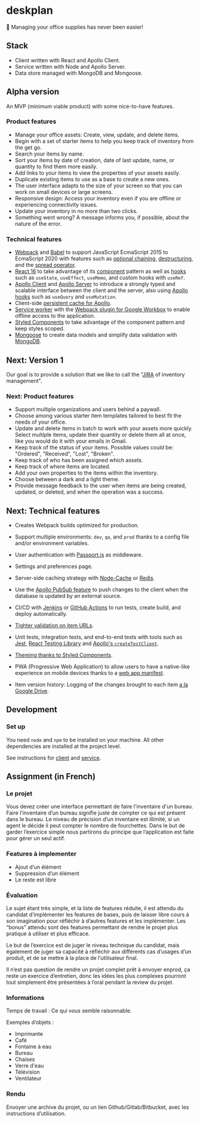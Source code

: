 # deskplan

📎 Managing your office supplies has never been easier!

## Stack

- Client written with React and Apollo Client.
- Service written with Node and Apollo Server.
- Data store managed with MongoDB and Mongoose.

## Alpha version

An MVP (minimum viable product) with some nice-to-have features.

### Product features

- Manage your office assets: Create, view, update, and delete items.
- Begin with a set of starter items to help you keep track of inventory from the get go.
- Search your items by name.
- Sort your items by date of creation, date of last update, name, or quantity to find them more easily.
- Add links to your items to view the properties of your assets easily.
- Duplicate existing items to use as a base to create a new ones.
- The user interface adapts to the size of your screen so that you can work on small devices or large screens.
- Responsive design: Access your inventory even if you are offline or experiencing connectivity issues.
- Update your inventory in no more than two clicks.
- Something went wrong? A message informs you, if possible, about the nature of the error.

### Technical features

- [Webpack](https://webpack.js.org/) and [Babel](https://babeljs.io/) to support JavaScript EcmaScript 2015 to EcmaScript 2020 with features such as [optional chaining](https://developer.mozilla.org/en-US/docs/Web/JavaScript/Reference/Operators/Optional_chaining), [destructuring](https://developer.mozilla.org/en-US/docs/Web/JavaScript/Reference/Operators/Destructuring_assignment), and the [spread operator](https://developer.mozilla.org/en-US/docs/Web/JavaScript/Reference/Operators/Spread_syntax).
- [React 16](https://reactjs.org/) to take advantage of its [component](https://medium.com/teamsubchannel/react-component-patterns-e7fb75be7bb0) pattern as well as [hooks](https://reactjs.org/docs/hooks-reference.html) such as `useState`, `useEffect`, `useMemo`, and custom hooks with `useRef`.
- [Apollo Client](https://www.apollographql.com/docs/react/) and [Apollo Server](https://www.apollographql.com/docs/apollo-server/) to introduce a strongly typed and scalable interface between the client and the server, also using [Apollo hooks](https://www.apollographql.com/docs/react/api/react-hooks/) such as `useQuery` and `useMutation`.
- Client-side [persistent cache for Apollo](https://github.com/apollographql/apollo-cache-persist).
- [Service worker](https://developer.mozilla.org/en-US/docs/Web/API/Service_Worker_API) with the [Webpack plugin for Google Workbox](https://developers.google.com/web/tools/workbox/guides/generate-service-worker/webpack) to enable offline access to the application.
- [Styled Components](https://styled-components.com/) to take advantage of the component pattern and keep styles scoped.
- [Mongoose](https://mongoosejs.com/) to create data models and simplify data validation with [MongoDB](https://www.mongodb.com/).

## Next: Version 1

Our goal is to provide a solution that we like to call the "[JIRA](https://marketplace.atlassian.com/apps/1211849/assets-and-inventory-plugin-for-jira?hosting=server&tab=overview) of inventory management".

### Next: Product features

- Support multiple organizations and users behind a paywall.
- Choose among various starter item templates tailored to best fit the needs of your office.
- Update and delete items in batch to work with your assets more quickly. Select multiple items, update their quantity or delete them all at once, like you would do it with your emails in Gmail.
- Keep track of the status of your items. Possible values could be: "Ordered", "Received", "Lost", "Broken".
- Keep track of who has been assigned which assets.
- Keep track of where items are located.
- Add your own properties to the items within the inventory.
- Choose between a dark and a light theme.
- Provide message feedback to the user when items are being created, updated, or deleted, and when the operation was a success.

## Next: Technical features

- Creates Webpack builds optimized for production.
- Support multiple environments: `dev`, `qa`, and `prod` thanks to a config file and/or environment variables.
- User authentication with [Passport.js](http://www.passportjs.org/) as middleware.
- Settings and preferences page.
- Server-side caching strategy with [Node-Cache](https://www.npmjs.com/package/node-cache) or [Redis](https://redis.io/).
- Use the [Apollo PubSub feature](https://www.apollographql.com/docs/apollo-server/data/subscriptions/) to push changes to the client when the database is updated by an external source.
- CI/CD with [Jenkins](https://jenkins.io/) or [GitHub Actions](https://github.com/features/actions) to run tests, create build, and deploy automatically.
- [Tighter validation on item URLs](https://www.npmjs.com/package/mongoose-type-url).
- Unit tests, integration tests, and end-to-end tests with tools such as [Jest](https://jestjs.io/), [React Testing Library](https://github.com/testing-library/react-testing-library) and [Apollo's `createTestClient`](https://www.apollographql.com/docs/apollo-server/testing/testing/).
- [Theming thanks to Styled Components](https://styled-components.com/docs/advanced#theming).
- PWA (Progressive Web Application) to allow users to have a native-like experience on mobile devices thanks to a [web app manifest](https://developer.mozilla.org/en-US/docs/Web/Manifest).

- Item version history: Logging of the changes brought to each item [a la Google Drive](https://support.google.com/drive/answer/2409045?co=GENIE.Platform%3DDesktop&hl=en).

## Development

### Set up

You need `node` and `npm` to be installed on your machine. All other dependencies are installed at the project level.

See instructions for [client](./client) and [service](./service).

## Assignment (in French)

### Le projet

Vous devez créer une interface permettant de faire l'inventaire d'un bureau.
Faire l’inventaire d’un bureau signifie juste de compter ce qui est présent dans le bureau.
Le niveau de précision d’un inventaire est illimité, si un agent le décide il peut compter le nombre de fourchettes.
Dans le but de garder l’exercice simple nous partirons du principe que l’application est faite pour gérer un seul actif.

### Features à implementer

- Ajout d’un élément
- Suppression d’un élément
- Le reste est libre

### Évaluation

Le sujet étant très simple, et la liste de features réduite, il est attendu du candidat d’implémenter les features de bases, puis de laisser libre cours à son imagination pour réfléchir à d’autres features et les implémenter. Les “bonus” attendu sont des features permettant de rendre le projet plus pratique à utiliser et plus efficace.

Le but de l’exercice est de juger le niveau technique du candidat, mais également de juger sa capacité à réfléchir aux différents cas d’usages d’un produit, et de se mettre à la place de l’utilisateur final.

Il n’est pas question de rendre un projet complet prêt à envoyer enprod, ça reste un exercice d’entretien, donc les idées les plus complexes pourront tout simplement être présentées à l’oral pendant la review du projet.

### Informations

Temps de travail : Ce qui vous semble raisonnable.

Exemples d’objets :

- Imprimante
- Café
- Fontaine à eau
- Bureau
- Chaises
- Verre d'eau
- Télévision
- Ventilateur

### Rendu

Envoyer une archive du projet, ou un lien Github/Gitlab/Bitbucket, avec les
instructions d’utilisation.

